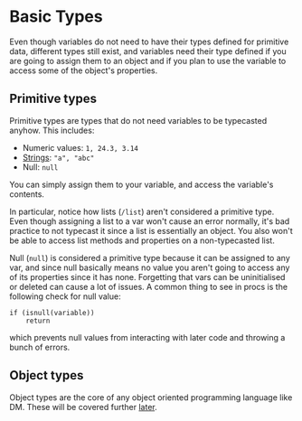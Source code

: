 # Basic Types

Even though variables do not need to have their types defined for primitive data, different types still exist, and variables need their type defined if you are going to assign them to an object and if you plan to use the variable to access some of the object's properties.

## Primitive types

Primitive types are types that do not need variables to be typecasted anyhow. This includes:

* Numeric values: `1, 24.3, 3.14`
* [Strings](../vars/strings.md): `"a", "abc"`
* Null: `null`

You can simply assign them to your variable, and access the variable's contents.

In particular, notice how lists (`/list`) aren't considered a primitive type. Even though assigning a list to a var won't cause an error normally, it's bad practice to not typecast it since a list is essentially an object. You also won't be able to access list methods and properties on a non-typecasted list.

Null (`null`) is considered a primitive type because it can be assigned to any var, and since null basically means no value you aren't going to access any of its properties since it has none.
Forgetting that vars can be uninitialised or deleted can cause a lot of issues. A common thing to see in procs is the following check for null value:
```
if (isnull(variable))
	return
```
which prevents null values from interacting with later code and throwing a bunch of errors.

## Object types

Object types are the core of any object oriented programming language like DM. These will be covered further [later](../objs.md).
